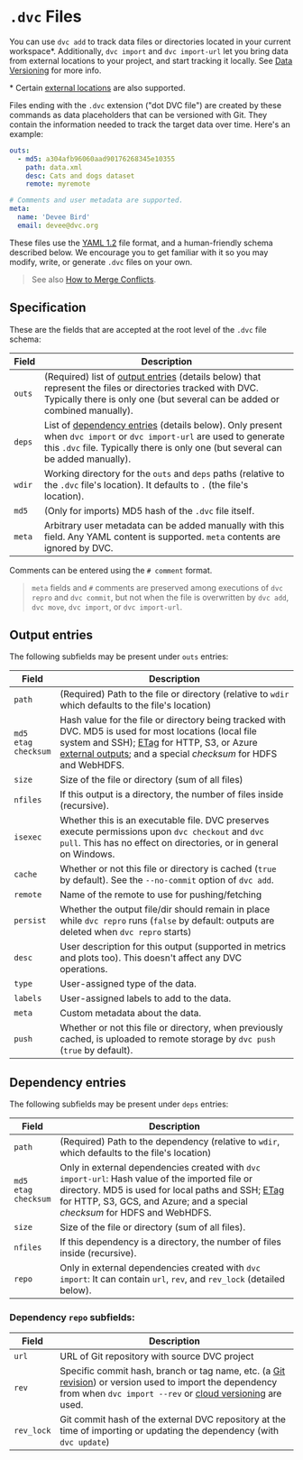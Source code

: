 # `.dvc` Files

You can use `dvc add` to track data files or directories located in your current
<abbr>workspace</abbr>\*. Additionally, `dvc import` and `dvc import-url` let
you bring data from external locations to your project, and start tracking it
locally. See [Data Versioning] for more info.

[data versioning]: /doc/start/data-management/data-versioning

<admon type="info">

\* Certain
[external locations](/doc/user-guide/data-management/managing-external-data) are
also supported.

</admon>

Files ending with the `.dvc` extension ("dot DVC file") are created by these
commands as data placeholders that can be versioned with Git. They contain the
information needed to track the target data over time. Here's an example:

```yaml
outs:
  - md5: a304afb96060aad90176268345e10355
    path: data.xml
    desc: Cats and dogs dataset
    remote: myremote

# Comments and user metadata are supported.
meta:
  name: 'Devee Bird'
  email: devee@dvc.org
```

These files use the [YAML 1.2](https://yaml.org/) file format, and a
human-friendly schema described below. We encourage you to get familiar with it
so you may modify, write, or generate `.dvc` files on your own.

> See also
> [How to Merge Conflicts](/doc/user-guide/how-to/resolve-merge-conflicts#dvc-files).

## Specification

These are the fields that are accepted at the root level of the `.dvc` file
schema:

| Field  | Description                                                                                                                                                                                                                   |
| ------ | ----------------------------------------------------------------------------------------------------------------------------------------------------------------------------------------------------------------------------- |
| `outs` | (Required) list of [output entries](#output-entries) (details below) that represent the files or directories tracked with DVC. Typically there is only one (but several can be added or combined manually).                   |
| `deps` | List of [dependency entries](#dependency-entries) (details below). Only present when `dvc import` or `dvc import-url` are used to generate this `.dvc` file. Typically there is only one (but several can be added manually). |
| `wdir` | Working directory for the `outs` and `deps` paths (relative to the `.dvc` file's location). It defaults to `.` (the file's location).                                                                                         |
| `md5`  | (Only for <abbr>imports</abbr>) MD5 hash of the `.dvc` file itself.                                                                                                                                                           |
| `meta` | Arbitrary user metadata can be added manually with this field. Any YAML content is supported. `meta` contents are ignored by DVC.                                                                                             |

Comments can be entered using the `# comment` format.

> `meta` fields and `#` comments are preserved among executions of `dvc repro`
> and `dvc commit`, but not when the file is overwritten by `dvc add`,
> `dvc move`, `dvc import`, or `dvc import-url`.

## Output entries

The following subfields may be present under `outs` entries:

| Field                           | Description                                                                                                                                                                                                                                                                                                                                           |
| ------------------------------- | ----------------------------------------------------------------------------------------------------------------------------------------------------------------------------------------------------------------------------------------------------------------------------------------------------------------------------------------------------- |
| `path`                          | (Required) Path to the file or directory (relative to `wdir` which defaults to the file's location)                                                                                                                                                                                                                                                   |
| `md5`<br/>`etag`<br/>`checksum` | Hash value for the file or directory being tracked with DVC. MD5 is used for most locations (local file system and SSH); [ETag](https://en.wikipedia.org/wiki/HTTP_ETag#Strong_and_weak_validation) for HTTP, S3, or Azure [external outputs](/doc/user-guide/data-management/managing-external-data); and a special _checksum_ for HDFS and WebHDFS. |
| `size`                          | Size of the file or directory (sum of all files)                                                                                                                                                                                                                                                                                                      |
| `nfiles`                        | If this output is a directory, the number of files inside (recursive).                                                                                                                                                                                                                                                                                |
| `isexec`                        | Whether this is an executable file. DVC preserves execute permissions upon `dvc checkout` and `dvc pull`. This has no effect on directories, or in general on Windows.                                                                                                                                                                                |
| `cache`                         | Whether or not this file or directory is <abbr>cached</abbr> (`true` by default). See the `--no-commit` option of `dvc add`.                                                                                                                                                                                                                          |
| `remote`                        | Name of the remote to use for pushing/fetching                                                                                                                                                                                                                                                                                                        |
| `persist`                       | Whether the output file/dir should remain in place while `dvc repro` runs (`false` by default: outputs are deleted when `dvc repro` starts)                                                                                                                                                                                                           |
| `desc`                          | User description for this output (supported in metrics and plots too). This doesn't affect any DVC operations.                                                                                                                                                                                                                                        |
| `type`                          | User-assigned type of the data.                                                                                                                                                                                                                                                                                                                       |
| `labels`                        | User-assigned labels to add to the data.                                                                                                                                                                                                                                                                                                              |
| `meta`                          | Custom metadata about the data.                                                                                                                                                                                                                                                                                                                       |
| `push`                          | Whether or not this file or directory, when previously <abbr>cached</abbr>, is uploaded to remote storage by `dvc push` (`true` by default).                                                                                                                                                                                                          |

## Dependency entries

The following subfields may be present under `deps` entries:

| Field                           | Description                                                                                                                                                                                                                                                                                                          |
| ------------------------------- | -------------------------------------------------------------------------------------------------------------------------------------------------------------------------------------------------------------------------------------------------------------------------------------------------------------------- |
| `path`                          | (Required) Path to the dependency (relative to `wdir`, which defaults to the file's location)                                                                                                                                                                                                                        |
| `md5`<br/>`etag`<br/>`checksum` | Only in <abbr>external dependencies</abbr> created with `dvc import-url`: Hash value of the imported file or directory. MD5 is used for local paths and SSH; [ETag](https://en.wikipedia.org/wiki/HTTP_ETag#Strong_and_weak_validation) for HTTP, S3, GCS, and Azure; and a special _checksum_ for HDFS and WebHDFS. |
| `size`                          | Size of the file or directory (sum of all files).                                                                                                                                                                                                                                                                    |
| `nfiles`                        | If this dependency is a directory, the number of files inside (recursive).                                                                                                                                                                                                                                           |
| `repo`                          | Only in external dependencies created with `dvc import`: It can contain `url`, `rev`, and `rev_lock` (detailed below).                                                                                                                                                                                               |

### Dependency `repo` subfields:

| Field      | Description                                                                                                                                                                                                 |
| ---------- | ----------------------------------------------------------------------------------------------------------------------------------------------------------------------------------------------------------- |
| `url`      | URL of Git repository with source DVC project                                                                                                                                                               |
| `rev`      | Specific commit hash, branch or tag name, etc. (a [Git revision](https://git-scm.com/docs/revisions)) or version used to import the dependency from when `dvc import --rev` or [cloud versioning] are used. |
| `rev_lock` | Git commit hash of the external <abbr>DVC repository</abbr> at the time of importing or updating the dependency (with `dvc update`)                                                                         |

[cloud versioning]: /doc/user-guide/data-management/cloud-versioning

